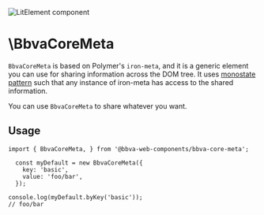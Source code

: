 ![LitElement component](https://img.shields.io/badge/litElement-component-blue.svg)

# \BbvaCoreMeta

`BbvaCoreMeta` is based on Polymer's `iron-meta`, and it is a generic element you can use for sharing information across the DOM tree. It uses [monostate pattern](http://c2.com/cgi/wiki?MonostatePattern) such that any instance of iron-meta has access to the shared information.

You can use `BbvaCoreMeta` to share whatever you want.
## Usage

```
import { BbvaCoreMeta, } from '@bbva-web-components/bbva-core-meta';

  const myDefault = new BbvaCoreMeta({
    key: 'basic',
    value: 'foo/bar',
  });

console.log(myDefault.byKey('basic'));
// foo/bar

```
